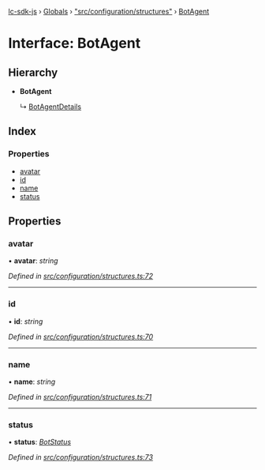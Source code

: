 [lc-sdk-js](../README.md) › [Globals](../globals.md) › ["src/configuration/structures"](../modules/_src_configuration_structures_.md) › [BotAgent](_src_configuration_structures_.botagent.md)

# Interface: BotAgent

## Hierarchy

* **BotAgent**

  ↳ [BotAgentDetails](_src_configuration_structures_.botagentdetails.md)

## Index

### Properties

* [avatar](_src_configuration_structures_.botagent.md#avatar)
* [id](_src_configuration_structures_.botagent.md#id)
* [name](_src_configuration_structures_.botagent.md#name)
* [status](_src_configuration_structures_.botagent.md#status)

## Properties

###  avatar

• **avatar**: *string*

*Defined in [src/configuration/structures.ts:72](https://github.com/livechat/lc-sdk-js/blob/5281c0a/src/configuration/structures.ts#L72)*

___

###  id

• **id**: *string*

*Defined in [src/configuration/structures.ts:70](https://github.com/livechat/lc-sdk-js/blob/5281c0a/src/configuration/structures.ts#L70)*

___

###  name

• **name**: *string*

*Defined in [src/configuration/structures.ts:71](https://github.com/livechat/lc-sdk-js/blob/5281c0a/src/configuration/structures.ts#L71)*

___

###  status

• **status**: *[BotStatus](../enums/_src_configuration_structures_.botstatus.md)*

*Defined in [src/configuration/structures.ts:73](https://github.com/livechat/lc-sdk-js/blob/5281c0a/src/configuration/structures.ts#L73)*
